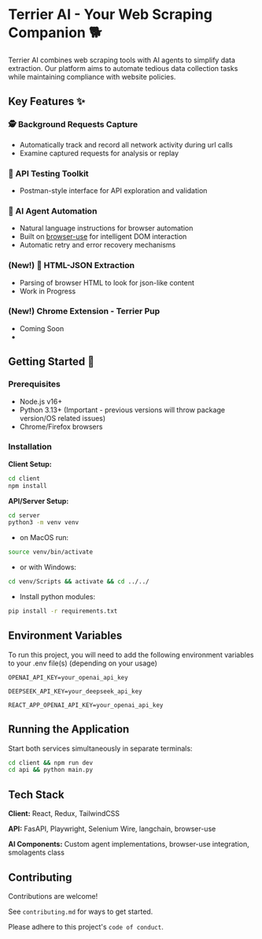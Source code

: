 # Terrier AI - Your Web Scraping Companion 🐕

Terrier AI combines web scraping tools with AI agents to simplify data extraction. Our platform aims to automate tedious data collection tasks while maintaining compliance with website policies.

## Key Features ✨

### 🕵️ Background Requests Capture
- Automatically track and record all network activity during url calls
- Examine captured requests for analysis or replay

### 🔧 API Testing Toolkit
- Postman-style interface for API exploration and validation

### 🤖 AI Agent Automation
- Natural language instructions for browser automation
- Built on [browser-use](https://browser-use.com/) for intelligent DOM interaction
- Automatic retry and error recovery mechanisms

### (New!) 📄 HTML-JSON Extraction
- Parsing of browser HTML to look for json-like content
- Work in Progress

### (New!) Chrome Extension - Terrier Pup
- Coming Soon
- 
## Getting Started 🚀

### Prerequisites
- Node.js v16+
- Python 3.13+ (Important - previous versions will throw package version/OS related issues)
- Chrome/Firefox browsers

### Installation

**Client Setup:**
```bash
cd client
npm install
```
**API/Server Setup:**
```bash
cd server
python3 -m venv venv
```
- on MacOS run:
```bash
source venv/bin/activate
```

- or with Windows:
```bash
cd venv/Scripts && activate && cd ../../
```

- Install python modules:
```bash
pip install -r requirements.txt
```


## Environment Variables

To run this project, you will need to add the following environment variables to your .env file(s) (depending on your usage)

`OPENAI_API_KEY=your_openai_api_key`

`DEEPSEEK_API_KEY=your_deepseek_api_key`

`REACT_APP_OPENAI_API_KEY=your_openai_api_key`

## Running the Application
Start both services simultaneously in separate terminals:
```bash
cd client && npm run dev
cd api && python main.py
```

## Tech Stack

**Client:** React, Redux, TailwindCSS

**API:** FasAPI, Playwright, Selenium Wire, langchain, browser-use

**AI Components:** Custom agent implementations, browser-use integration, smolagents class


## Contributing

Contributions are welcome!

See `contributing.md` for ways to get started.

Please adhere to this project's `code of conduct`.


